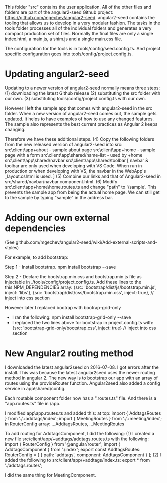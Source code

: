 This folder "src" contains the user application. All of the other files and folders are part of the
angular2-seed Github project: https://github.com/mgechev/angular2-seed. angular2-seed contains the
tooling that allows us to develop in a very modular fashion. The tasks in the tools folder processes
all of the individual folders and generates a very compact production set of files. Normally the
final files are only a single index.html, a main.js, a shim.js and a single main.css file.

The configuration for the tools is in tools/config/seed.config.ts. And project specific configuration
goes into tools/config/project.config.ts.

# Updating angular2-seed

Updating to a newer version of angular2-seed normally means three steps:
 (1) downloading the latest Github release
 (2) substituting the src folder with our own.
 (3) substituting tools/config/project.config.ts with our own.

However I left the sample app that comes with angular2-seed in the src folder. When a new version of angular2-seed
comes out, the sample gets updated. It helps to have examples of how to use any changed features.
The sample also represents the best current practices as Angular 2 keeps changing.

Therefore we have these additional steps.
 (4) Copy the following folders from the new released version of angular2-seed into src:
	src\client\app\+about  - sample about page
	src\client\app\+home  - sample page with a form
	src\client\app\shared/name-list  - used by +home
	src\client\app\shared/navbar
	src\client\app\shared/toolbar
	[ navbar & toolbar are only used when developing with VS Code. When run in production or when developing
	  with VS, the navbar in the WebApp's _layout.cshtml is used. ]
 (5) Combine our links and that of Angular2-seed in src/shared/navbar/navbar.component.html.
 (6) Modify src\client\app\+home\home.routes.ts and change "path" to '/sample'. This prevents the sample app from
     being the actual home page. We can still get to the sample by typing "sample" in the address bar.


# Adding our own external dependencies

(See github.com/mgechev/angular2-seed/wiki/Add-external-scripts-and-styles)

For example, to add bootstrap:

Step 1 - Install bootstrap.
	npm install bootstrap --save

Step 2 - Declare the bootstrap.min.css and bootstrap.min.js file as injectable in ./tools/config/project.config.ts.
    Add these lines to the this.NPM_DEPENDENCIES array:
	  {src: 'bootstrap/dist/js/bootstrap.min.js', inject: 'libs'},
	  {src: 'bootstrap/dist/css/bootstrap.min.css', inject: true}, // inject into css section

However later I replaced bootrap with bootrap-grid-only

* I ran the following:
	npm install bootstrap-grid-only --save
* I replaced the two lines above for bootstrap in project.config.ts with:
	{src: 'bootstrap-grid-only/bootstrap.css', inject: true} // inject into css section

# New Angular2 routing method

I downloaded the latest angular2seed on 2016-07-08. I got errors after the install. This was
because the latest angular2seed uses the newer routing method in angular 2. The new way is to
bootstrap our app with an array of routes using the provideRouter function. 
Angular2seed also added a config service in app\shared\config.

Each routable component folder now has a "<name>.routes.ts" file. And there is a "app.routes.ts"
file in /app.

I modified app\app.routes.ts and added this:
  at top:
	import { AddtagsRoutes } from './+addtags/index';
	import { MeetingRoutes } from './+meeting/index';
  in RouterConfig array: 
	...AddtagsRoutes,
	...MeetingRoutes

To add routing for AddtagsComponent, I did the following:
(1) I created a new file src/client/app/+addtags/addtags.routes.ts
 with the following:
	import { RouterConfig } from '@angular/router';
	import { AddtagsComponent } from './index';
	export const AddtagsRoutes: RouterConfig = [
	  {
	    path: 'addtags',
	    component: AddtagsComponent
	  }
	];
(2) I added the following to src/client/app/+addtags/index.ts:
	export * from './addtags.routes';

I did the same thing for MeetingComponent.